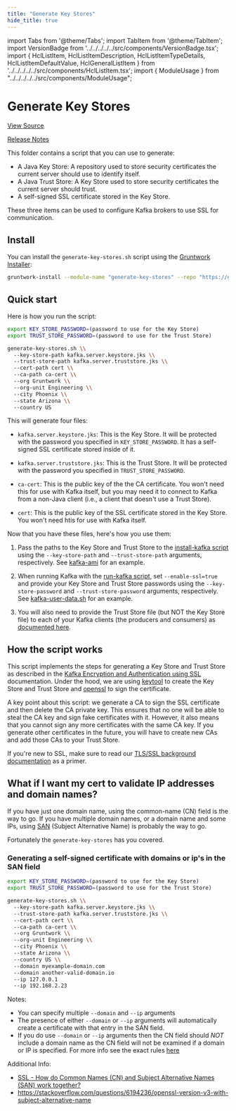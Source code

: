 ```yaml
---
title: "Generate Key Stores"
hide_title: true
---
```


import Tabs from '@theme/Tabs';
import TabItem from '@theme/TabItem';
import VersionBadge from '../../../../../src/components/VersionBadge.tsx';
import { HclListItem, HclListItemDescription, HclListItemTypeDetails, HclListItemDefaultValue, HclGeneralListItem } from '../../../../../src/components/HclListItem.tsx';
import { ModuleUsage } from "../../../../../src/components/ModuleUsage";

<VersionBadge repoTitle="Kafka" version="0.11.0" />

# Generate Key Stores

<a href="https://github.com/gruntwork-io/terraform-aws-kafka/tree/master/modules/generate-key-stores" className="link-button" title="View the source code for this module in GitHub.">View Source</a>

<a href="https://github.com/gruntwork-io/terraform-aws-kafka/releases?q=" className="link-button" title="Release notes for only the service catalog versions which impacted this service.">Release Notes</a>

This folder contains a script that you can use to generate:

*   A Java Key Store: A repository used to store security certificates the current server should use to identify itself.
*   A Java Trust Store: A Key Store used to store security certificates the current server should trust.
*   A self-signed SSL certificate stored in the Key Store.

These three items can be used to configure Kafka brokers to use SSL for communication.

## Install

You can install the `generate-key-stores.sh` script using the [Gruntwork
Installer](https://github.com/gruntwork-io/gruntwork-installer):

```bash
gruntwork-install --module-name "generate-key-stores" --repo "https://github.com/gruntwork-io/terraform-aws-kafka" --tag "0.0.1"
```

## Quick start

Here is how you run the script:

```bash
export KEY_STORE_PASSWORD=(password to use for the Key Store)
export TRUST_STORE_PASSWORD=(password to use for the Trust Store)

generate-key-stores.sh \\
  --key-store-path kafka.server.keystore.jks \\
  --trust-store-path kafka.server.truststore.jks \\
  --cert-path cert \\
  --ca-path ca-cert \\
  --org Gruntwork \\
  --org-unit Engineering \\
  --city Phoenix \\
  --state Arizona \\
  --country US
```

This will generate four files:

*   `kafka.server.keystore.jks`: This is the Key Store. It will be protected with the password you specified in
    `KEY_STORE_PASSWORD`. It has a self-signed SSL certificate stored inside of it.

*   `kafka.server.truststore.jks`: This is the Trust Store. It will be protected with the password you specified in
    `TRUST_STORE_PASSWORD`.

*   `ca-cert`: This is the public key of the the CA certificate. You won't need this for use with Kafka itself, but
    you may need it to connect to Kafka from a non-Java client (i.e., a client that doesn't use a Trust Store).

*   `cert`: This is the public key of the SSL certificate stored in the Key Store. You won't need htis for use with Kafka
    itself.

Now that you have these files, here's how you use them:

1.  Pass the paths to the Key Store and Trust Store to the [install-kafka script](https://github.com/gruntwork-io/terraform-aws-kafka/tree/master/modules/install-kafka) using the
    `--key-store-path` and `--trust-store-path` arguments, respectively. See [kafka-ami](https://github.com/gruntwork-io/terraform-aws-kafka/tree/master/examples/kafka-ami) for
    an example.

2.  When running Kafka with the [run-kafka script](https://github.com/gruntwork-io/terraform-aws-kafka/tree/master/modules/run-kafka), set `--enable-ssl=true` and provide your
    Key Store and Trust Store passwords using the `--key-store-password` and `--trust-store-password` arguments,
    respectively. See [kafka-user-data.sh](https://github.com/gruntwork-io/terraform-aws-kafka/tree/master/examples/kafka-zookeeper-standalone-clusters/user-data/kafka-user-data.sh)
    for an example.

3.  You will also need to provide the Trust Store file (but NOT the Key Store file) to each of your Kafka clients
    (the producers and consumers) as [documented
    here](http://docs.confluent.io/current/kafka/ssl.html#configuring-kafka-clients).

## How the script works

This script implements the steps for generating a Key Store and Trust Store as described in the [Kafka Encryption and
Authentication using SSL](http://docs.confluent.io/current/kafka/ssl.html) documentation. Under the hood, we are using
[keytool](https://docs.oracle.com/javase/6/docs/technotes/tools/solaris/keytool.html) to create the Key Store and
Trust Store and [openssl](https://www.openssl.org/) to sign the certificate.

A key point about this script: we generate a CA to sign the SSL certificate and then delete the CA private key. This
ensures that no one will be able to steal the CA key and sign fake certificates with it. However, it also means that
you cannot sign any more certificates with the same CA key. If you generate other certificates in the future, you will
have to create new CAs and add those CAs to your Trust Store.

If you're new to SSL, make sure to read our [TLS/SSL background
documentation](https://github.com/gruntwork-io/private-tls-cert#background) as a primer.

## What if I want my cert to validate IP addresses and domain names?

If you have just one domain name, using the common-name (CN) field is the way to go.
If you have multiple domain names, or a domain name and some IPs, using [SAN](https://support.dnsimple.com/articles/what-is-ssl-san/)
(Subject Alternative Name) is probably the way to go.

Fortunately the `generate-key-stores` has you covered.

### Generating a self-signed certificate with domains or ip's in the SAN field

```bash
export KEY_STORE_PASSWORD=(password to use for the Key Store)
export TRUST_STORE_PASSWORD=(password to use for the Trust Store)

generate-key-stores.sh \\
  --key-store-path kafka.server.keystore.jks \\
  --trust-store-path kafka.server.truststore.jks \\
  --cert-path cert \\
  --ca-path ca-cert \\
  --org Gruntwork \\
  --org-unit Engineering \\
  --city Phoenix \\
  --state Arizona \\
  --country US \\
  --domain myexample-domain.com
  --domain another-valid-domain.io
  --ip 127.0.0.1
  --ip 192.168.2.23
```

Notes:

*   You can specify multiple `--domain` and `--ip` arguments
*   The presence of either `--domain` or `--ip` arguments will automatically create a certificate with that entry in the SAN field.
*   If you do use `--domain` or `--ip` arguments then the CN field should *NOT* include a domain name as the CN field will not be examined if a domain or IP is specified.
    For more info see the exact rules [here](https://tools.ietf.org/html/rfc6125#section-6.4.4)

Additional Info:

*   [SSL - How do Common Names (CN) and Subject Alternative Names (SAN) work together?](https://stackoverflow.com/a/5937270/991958)
*   <https://stackoverflow.com/questions/6194236/openssl-version-v3-with-subject-alternative-name>


<!-- ##DOCS-SOURCER-START
{
  "originalSources": [
    "https://github.com/gruntwork-io/terraform-aws-kafka/tree/master/modules/generate-key-stores/readme.md",
    "https://github.com/gruntwork-io/terraform-aws-kafka/tree/master/modules/generate-key-stores/variables.tf",
    "https://github.com/gruntwork-io/terraform-aws-kafka/tree/master/modules/generate-key-stores/outputs.tf"
  ],
  "sourcePlugin": "module-catalog-api",
  "hash": "af39493fc37ce4640a68eee3b6d3a180"
}
##DOCS-SOURCER-END -->

